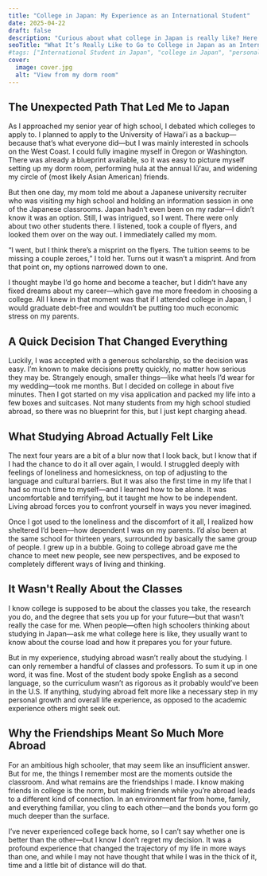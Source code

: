 ```yaml
---
title: "College in Japan: My Experience as an International Student"
date: 2025-04-22
draft: false
description: "Curious about what college in Japan is really like? Here's my honest take on attending university abroad—from culture shock and loneliness to lifelong friendships and personal growth."
seoTitle: "What It’s Really Like to Go to College in Japan as an International Student"
#tags: ["International Student in Japan", "college in Japan", "personal blog"]
cover:
  image: cover.jpg
  alt: "View from my dorm room"
---
```


## The Unexpected Path That Led Me to Japan

As I approached my senior year of high school, I debated which colleges to apply to. I planned to apply to the University of Hawaiʻi as a backup—because that’s what everyone did—but I was mainly interested in schools on the West Coast. I could fully imagine myself in Oregon or Washington. There was already a blueprint available, so it was easy to picture myself setting up my dorm room, performing hula at the annual lūʻau, and widening my circle of (most likely Asian American) friends.

But then one day, my mom told me about a Japanese university recruiter who was visiting my high school and holding an information session in one of the Japanese classrooms. Japan hadn’t even been on my radar—I didn’t know it was an option. Still, I was intrigued, so I went. There were only about two other students there.
I listened, took a couple of flyers, and looked them over on the way out. I immediately called my mom.

 “I went, but I think there’s a misprint on the flyers. The tuition seems to be missing a couple zeroes,” I told her.
Turns out it wasn’t a misprint. And from that point on, my options narrowed down to one.

I thought maybe I’d go home and become a teacher, but I didn’t have any fixed dreams about my career—which gave me more freedom in choosing a college. All I knew in that moment was that if I attended college in Japan, I would graduate debt-free and wouldn’t be putting too much economic stress on my parents.


## A Quick Decision That Changed Everything

Luckily, I was accepted with a generous scholarship, so the decision was easy. I’m known to make decisions pretty quickly, no matter how serious they may be. Strangely enough, smaller things—like what heels I’d wear for my wedding—took me months. But I decided on college in about five minutes. Then I got started on my visa application and packed my life into a few boxes and suitcases. Not many students from my high school studied abroad, so there was no blueprint for this, but I just kept charging ahead.


## What Studying Abroad Actually Felt Like 

The next four years are a bit of a blur now that I look back, but I know that if I had the chance to do it all over again, I would. I struggled deeply with feelings of loneliness and homesickness, on top of adjusting to the language and cultural barriers. But it was also the first time in my life that I had so much time to myself—and I learned how to be alone. It was uncomfortable and terrifying, but it taught me how to be independent. Living abroad forces you to confront yourself in ways you never imagined. 

Once I got used to the loneliness and the discomfort of it all, I realized how sheltered I’d been—how dependent I was on my parents. I’d also been at the same school for thirteen years, surrounded by basically the same group of people. I grew up in a bubble. Going to college abroad gave me the chance to meet new people, see new perspectives, and be exposed to completely different ways of living and thinking.

## It Wasn't Really About the Classes

I know college is supposed to be about the classes you take, the research you do, and the degree that sets you up for your future—but that wasn’t really the case for me. When people—often high schoolers thinking about studying in Japan—ask me what college here is like, they usually want to know about the course load and how it prepares you for your future. 

But in my experience, studying abroad wasn’t really about the studying. I can only remember a handful of classes and professors. To sum it up in one word, it was fine. Most of the student body spoke English as a second language, so the curriculum wasn’t as rigorous as it probably would’ve been in the U.S. If anything, studying abroad felt more like a necessary step in my personal growth and overall life experience, as opposed to the academic experience others might seek out. 


## Why the Friendships Meant So Much More Abroad

For an ambitious high schooler, that may seem like an insufficient answer. But for me, the things I remember most are the moments outside the classroom. And what remains are the friendships I made. I know making friends in college is the norm, but making friends while you’re abroad leads to a different kind of connection. In an environment far from home, family, and everything familiar, you cling to each other—and the bonds you form go much deeper than the surface.

I’ve never experienced college back home, so I can’t say whether one is better than the other—but I know I don’t regret my decision. It was a profound experience that changed the trajectory of my life in more ways than one, and while I may not have thought that while I was in the thick of it, time and a little bit of distance will do that.